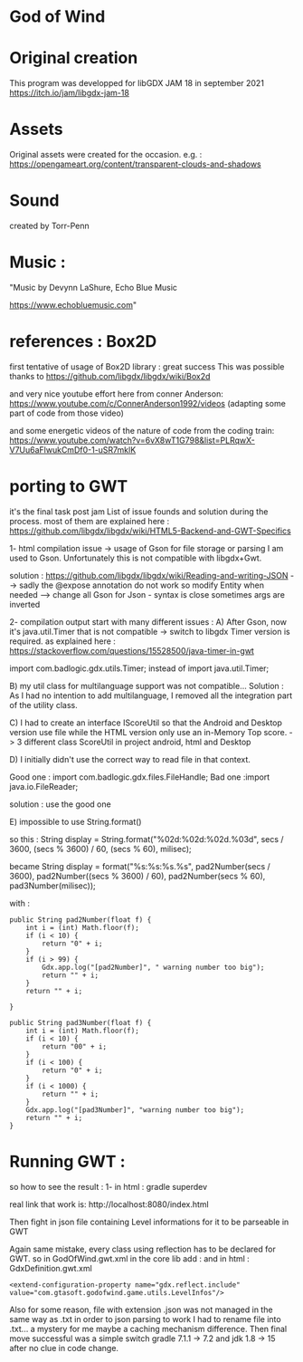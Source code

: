 # God of Wind

# Original creation

This program was developped for libGDX JAM 18 in september 2021
https://itch.io/jam/libgdx-jam-18

# Assets

Original assets were created for the occasion. e.g. : https://opengameart.org/content/transparent-clouds-and-shadows

# Sound

created by Torr-Penn

# Music :

"Music by Devynn LaShure, Echo Blue Music

https://www.echobluemusic.com"

# references : Box2D

first tentative of usage of Box2D library : great success This was possible thanks to
https://github.com/libgdx/libgdx/wiki/Box2d

and very nice youtube effort here from conner Anderson:
https://www.youtube.com/c/ConnerAnderson1992/videos
(adapting some part of code from those video)

and some energetic videos of the nature of code from the coding train:
https://www.youtube.com/watch?v=6vX8wT1G798&list=PLRqwX-V7Uu6aFlwukCmDf0-1-uSR7mklK

# porting to GWT

it's the final task post jam List of issue founds and solution during the process. most of them are explained here :
https://github.com/libgdx/libgdx/wiki/HTML5-Backend-and-GWT-Specifics

1- html compilation issue -> usage of Gson for file storage or parsing I am used to Gson. Unfortunately this is not compatible with libgdx+Gwt.

solution :
https://github.com/libgdx/libgdx/wiki/Reading-and-writing-JSON
--> sadly the @expose annotation do not work so modify Entity when needed --> change all Gson for Json - syntax is close sometimes args are inverted

2- compilation output start with many different issues :
A)
After Gson, now it's java.util.Timer that is not compatible ->
switch to libgdx Timer version is required. as explained here :
https://stackoverflow.com/questions/15528500/java-timer-in-gwt

import com.badlogic.gdx.utils.Timer; instead of import java.util.Timer;

B) my util class for multilanguage support was not compatible... Solution : As I had no intention to add multilanguage, I removed all the integration part of the utility class.

C) I had to create an interface IScoreUtil so that the Android and Desktop version use file while the HTML version only use an in-Memory Top score. -> 3 different class ScoreUtil in project android, html and Desktop

D)  I initially didn't use the correct way to read file in that context.

Good one : import com.badlogic.gdx.files.FileHandle; Bad one :import java.io.FileReader;

solution : use the good one

E) impossible to use String.format()

so this :
String display = String.format("%02d:%02d:%02d.%03d", secs / 3600, (secs % 3600) / 60, (secs % 60), milisec);

became String display = format("%s:%s:%s.%s", pad2Number(secs / 3600), pad2Number((secs % 3600) / 60), pad2Number(secs % 60), pad3Number(milisec));

with :

    public String pad2Number(float f) {
        int i = (int) Math.floor(f);
        if (i < 10) { 
            return "0" + i; 
        }
        if (i > 99) {
            Gdx.app.log("[pad2Number]", " warning number too big");
            return "" + i; 
        }
        return "" + i; 

    }

    public String pad3Number(float f) {
        int i = (int) Math.floor(f);
        if (i < 10) {
            return "00" + i;
        }
        if (i < 100) {
            return "0" + i;
        }
        if (i < 1000) {
            return "" + i;
        }
        Gdx.app.log("[pad3Number]", "warning number too big");
        return "" + i;
    }

# Running GWT :

so how to see the result :
1- in html :
gradle superdev

real link that work is: http://localhost:8080/index.html

Then fight in json file containing Level informations for it to be parseable in GWT

Again same mistake, every class using reflection has to be declared for GWT. so in GodOfWind.gwt.xml in the core lib add :
<extend-configuration-property name="gdx.reflect.include" value="com.gtasoft.godofwind.game.utils.LevelInfo"/>
and in html :
GdxDefinition.gwt.xml

	<extend-configuration-property name="gdx.reflect.include" value="com.gtasoft.godofwind.game.utils.LevelInfos"/>

Also for some reason, file with extension .json was not managed in the same way as .txt in order to json parsing to work I had to rename file into .txt... a mystery for me maybe a caching mechanism difference. Then final move successful was a simple switch gradle 7.1.1 -> 7.2 and jdk 1.8 -> 15 after
no clue in code change.




